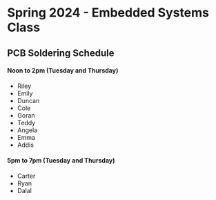 # Spring 2024 - Embedded Systems Class
## PCB Soldering Schedule

#### Noon to 2pm (Tuesday and Thursday)
- Riley
- Emily
- Duncan
- Cole
- Goran
- Teddy
- Angela
- Emma
- Addis

#### 5pm to 7pm (Tuesday and Thursday)
- Carter
- Ryan
- Dalal
